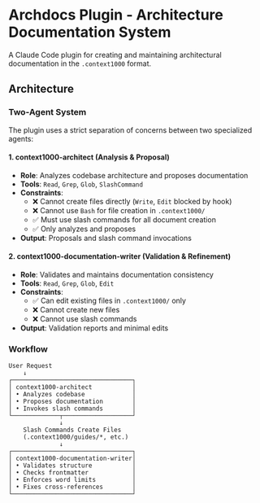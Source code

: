 # Archdocs Plugin - Architecture Documentation System

A Claude Code plugin for creating and maintaining architectural documentation in the `.context1000` format.

## Architecture

### Two-Agent System

The plugin uses a strict separation of concerns between two specialized agents:

#### 1. **context1000-architect** (Analysis & Proposal)

- **Role**: Analyzes codebase architecture and proposes documentation
- **Tools**: `Read`, `Grep`, `Glob`, `SlashCommand`
- **Constraints**:
  - ❌ Cannot create files directly (`Write`, `Edit` blocked by hook)
  - ❌ Cannot use `Bash` for file creation in `.context1000/`
  - ✅ Must use slash commands for all document creation
  - ✅ Only analyzes and proposes
- **Output**: Proposals and slash command invocations

#### 2. **context1000-documentation-writer** (Validation & Refinement)

- **Role**: Validates and maintains documentation consistency
- **Tools**: `Read`, `Grep`, `Glob`, `Edit`
- **Constraints**:
  - ✅ Can edit existing files in `.context1000/` only
  - ❌ Cannot create new files
  - ❌ Cannot use slash commands
- **Output**: Validation reports and minimal edits

### Workflow

```text
User Request
    ↓
┌─────────────────────────────────┐
│ context1000-architect           │
│ • Analyzes codebase             │
│ • Proposes documentation        │
│ • Invokes slash commands        │
└─────────────┬───────────────────┘
              ↓
    Slash Commands Create Files
    (.context1000/guides/*, etc.)
              ↓
┌─────────────────────────────────┐
│ context1000-documentation-writer│
│ • Validates structure           │
│ • Checks frontmatter            │
│ • Enforces word limits          │
│ • Fixes cross-references        │
└─────────────────────────────────┘
```

